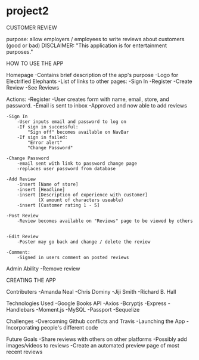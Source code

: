 # project2

CUSTOMER REVIEW

purpose: allow employers / employees to write reviews about customers (good or bad)
    DISCLAIMER: "This application is for entertainment purposes."

HOW TO USE THE APP

Homepage
    -Contains brief description of the app's purpose
    -Logo for Electrified Elephants
    -List of links to other pages:
        -Sign In
        -Register
        -Create Review
        -See Reviews
    

Actions:
    -Register
        -User creates form with name, email, store, and password.
        -Email is sent to inbox
        -Approved and now able to add reviews

    -Sign In
        -User inputs email and password to log on
        -If sign in successful:
            "Sign off" becomes available on NavBar
        -If sign in failed:
            "Error alert"
            "Change Password"

    -Change Password
        -email sent with link to password change page
        -replaces user password from database

    -Add Review
        -insert [Name of store]
        -insert [Headline]
        -insert [Description of experience with customer]
                (X amount of characters useable)
        -insert [Customer rating 1 - 5]
    
    -Post Review
        -Review becomes available on "Reviews" page to be viewed by others


    -Edit Review
        -Poster may go back and change / delete the review

    -Comment:
        -Signed in users comment on posted reviews

Admin Ability
    -Remove review
    
    
CREATING THE APP

Contributers
    -Amanda Neal
    -Chris Dominy
    -Jiji Smith
    -Richard B. Hall


Technologies Used
    -Google Books API
    -Axios
    -Bcryptjs
    -Express
    -Handlebars
    -Moment.js
    -MySQL
    -Passport
    -Sequelize
    
Challenges
    -Overcoming Github conflicts and Travis
    -Launching the App
    -Incorporating people's different code
    
Future Goals
    -Share reviews with others on other platforms
    -Possibly add images/videos to reviews
    -Create an automated preview page of most recent reviews
    
